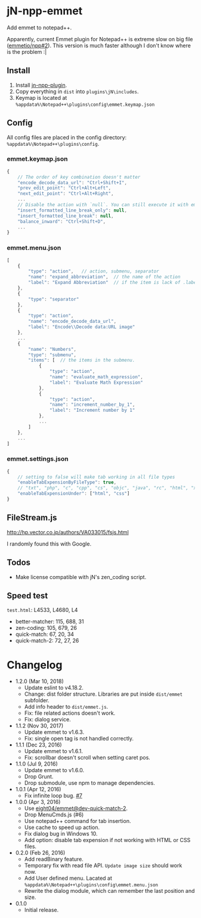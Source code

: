 jN-npp-emmet
============
Add emmet to notepad++.

Apparently, current Emmet plugin for Notepad++ is extreme slow on big file ([emmetio/npp#2](https://github.com/emmetio/npp/issues/2)). This version is much faster although I don't know where is the problem :|

Install
-------
1. Install [jn-npp-plugin](https://github.com/sieukrem/jn-npp-plugin).
2. Copy everything in `dist` into `plugins\jN\includes`.
3. Keymap is located at `%appdata%\Notepad++\plugins\config\emmet.keymap.json`

Config
------
All config files are placed in the config directory: `%appdata%\Notepad++\plugins\config`.

### emmet.keymap.json

```js
{
	// The order of key combination doesn't matter
	"encode_decode_data_url": "Ctrl+Shift+I",
	"prev_edit_point": "Ctrl+Alt+Left",
	"next_edit_point": "Ctrl+Alt+Right",
	...
	// Disable the action with `null`. You can still execute it with emmet menu.
	"insert_formatted_line_break_only": null,
	"insert_formatted_line_break": null,
	"balance_inward": "Ctrl+Shift+D",
	...
}
```

### emmet.menu.json

```js
[
	{
		"type": "action",	// action, submenu, separator
		"name": "expand_abbreviation",	// the name of the action
		"label": "Expand Abbreviation"	// if the item is lack of .label, it will use .name as fallback.
	},
	{
		"type": "separator"
	},
	{
		"type": "action",
		"name": "encode_decode_data_url",
		"label": "Encode\\Decode data:URL image"
	},
	...
	{
		"name": "Numbers",
		"type": "submenu",
		"items": [	// the items in the submenu.
			{
				"type": "action",
				"name": "evaluate_math_expression",
				"label": "Evaluate Math Expression"
			},
			{
				"type": "action",
				"name": "increment_number_by_1",
				"label": "Increment number by 1"
			},
			...
		]
	},
	...
]
```

### emmet.settings.json

```js
{
	// setting to false will make tab working in all file types
	"enableTabExpensionByFileType": true,
	// "txt", "php", "c", "cpp", "cs", "objc", "java", "rc", "html", "xml", "makefile", "pascal", "batch", "ini", "nfo", "user", "asp", "sql", "vb", "js", "css", "perl", "python", "lua", "tex", "fortran", "bash", "flash", "nsis", "tcl", "lisp", "scheme", "asm", "diff", "props", "ps", "ruby", "smalltalk", "vhdl", "kix", "au3", "caml", "ada", "verilog", "matlab", "haskell", "inno", "searchresult", "cmake", "yaml", "cobol", "gui4cli", "d", "powershell", "r", "jsp", "coffeescript", "json", "javascript", "external"
	"enableTabExpensionUnder": ["html", "css"]
}
```

FileStream.js
-------------
http://hp.vector.co.jp/authors/VA033015/fsjs.html

I randomly found this with Google.

Todos
-----
* Make license compatible with jN's zen_coding script.

Speed test
----------
`test.html`: L4533, L4680, L4
* better-matcher: 115, 688, 31
* zen-coding: 105, 679, 26
* quick-match: 67, 20, 34
* quick-match-2: 72, 27, 26

Changelog
=========
* 1.2.0 (Mar 10, 2018)
  - Update eslint to v4.18.2.
  - Change: dist folder structure. Libraries are put inside `dist/emmet` subfolder.
  - Add info header to `dist/emmet.js`.
  - Fix: file related actions doesn't work.
  - Fix: dialog service.
* 1.1.2 (Nov 30, 2017)
	- Update emmet to v1.6.3.
	- Fix: single open tag is not handled correctly.
* 1.1.1 (Dec 23, 2016)
	- Update emmet to v1.6.1.
	- Fix: scrollbar doesn't scroll when setting caret pos.
* 1.1.0 (Jul 9, 2016)
	- Update emmet to v1.6.0.
	- Drop Grunt.
	- Drop submodule, use npm to manage dependencies.
* 1.0.1 (Apr 12, 2016)
	- Fix infinite loop bug. [#7](https://github.com/eight04/jn-npp-emmet/issues/7)
* 1.0.0 (Apr 3, 2016)
	- Use [eight04/emmet@dev-quick-match-2](https://github.com/eight04/emmet/tree/dev-quick-match-2).
	- Drop MenuCmds.js (#6)
	- Use notepad++ command for tab insertion.
	- Use cache to speed up action.
	- Fix dialog bug in Windows 10.
	- Add option: disable tab expension if not working with HTML or CSS files.
* 0.2.0 (Feb 26, 2016)
	- Add readBinary feature.
	- Temporary fix with read file API. `Update image size` should work now.
	- Add User defined menu. Lacated at `%appdata%\Notepad++\plugins\config\emmet.menu.json`
	- Rewrite the dialog module, which can remember the last position and size.
* 0.1.0
	- Initial release.
